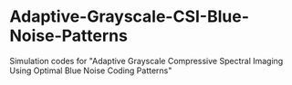 # Adaptive-Grayscale-CSI-Blue-Noise-Patterns
Simulation codes for "Adaptive Grayscale Compressive Spectral Imaging Using Optimal Blue Noise Coding Patterns"
